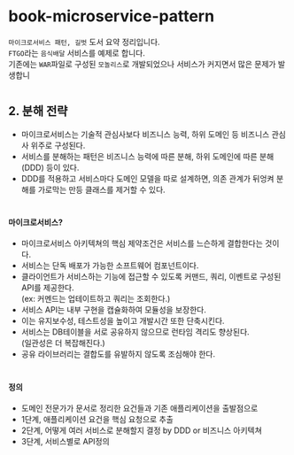 # book-microservice-pattern
`마이크로서비스 패턴, 길벗` 도서 요약 정리입니다.   
`FTGO`라는 `음식배달` 서비스를 예제로 합니다.    
기존에는 `WAR`파일로 구성된 `모놀리스`로 개발되었으나 서비스가 커지면서 많은 문제가 발생합니

#
## 2. 분해 전략

- 마이크로서비스는 기술적 관심사보다 비즈니스 능력, 하위 도메인 등 비즈니스 관심사 위주로 구성된다.  
- 서비스를 분해하는 패턴은 비즈니스 능력에 따른 분해, 하위 도메인에 따른 분해(DDD) 등이 있다.  
- DDD를 적용하고 서비스마다 도메인 모델을 따로 설계하면, 의존 관계가 뒤엉켜 분해를 가로막는 만등 클래스를 제거할 수 있다.  

#
#### 마이크로서비스?
- 마이크로서비스 아키텍쳐의 핵심 제약조건은 서비스를 느슨하게 결합한다는 것이다.  
- 서비스는 단독 배포가 가능한 소프트웨어 컴포넌트이다.  
- 클라이언트가 서비스하는 기능에 접근할 수 있도록 커맨드, 쿼리, 이벤트로 구성된 API를 제공한다.  
(ex: 커멘드는 업테이트하고 쿼리는 조회한다.)  
- 서비스 API는 내부 구현을 캡슐화하여 모듈성을 보장한다.  
- 이는 유지보수성, 테스트성을 높이고 개발시간 또한 단축시킨다.  
- 서비스는 DB테이블을 서로 공유하지 않으므로 런타임 격리도 향상된다.  
(일관성은 더 복잡해진다.)  
- 공유 라이브러리는 결합도를 유발하지 않도록 조심해야 한다.  


#
#### 정의
- 도메인 전문가가 문서로 정리한 요건들과 기존 애플리케이션을 출발점으로
- 1단계, 애플리케이션 요건을 핵심 요청으로 추출
- 2단계, 어떻게 여러 서비스로 분해할지 결정 by DDD or 비즈니스 아키텍쳐
- 3단계, 서비스별로 API정의


 






















 




